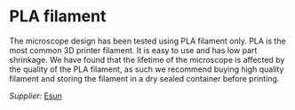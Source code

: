 # PLA filament

The microscope design has been tested using PLA filament only. PLA is the most common 3D printer filament. It is easy to use and has low part shrinkage. We have found that the lifetime of the microscope is affected by the quality of the PLA filament, as such we recommend buying high quality filament and storing the filament in a dry sealed container before printing.

_Supplier:_ [Esun](https://www.esun3d.com/)
